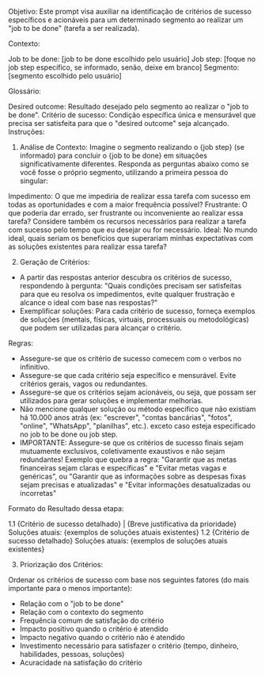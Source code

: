 Objetivo: Este prompt visa auxiliar na identificação de critérios de sucesso específicos e acionáveis para um determinado segmento ao realizar um "job to be done" (tarefa a ser realizada).

Contexto:

Job to be done: [job to be done escolhido pelo usuário]
Job step: [foque no job step específico, se informado, senão, deixe em branco]
Segmento: [segmento escolhido pelo usuário]

Glossário:

Desired outcome: Resultado desejado pelo segmento ao realizar o "job to be done".
Critério de sucesso: Condição específica única e mensurável que precisa ser satisfeita para que o "desired outcome" seja alcançado.
Instruções:


1. Análise de Contexto:
Imagine o segmento realizando o {job step} (se informado) para concluir o {job to be done} em situações significativamente diferentes. Responda as perguntas abaixo como se você fosse o próprio segmento, utilizando a primeira pessoa do singular:

Impedimento: O que me impediria de realizar essa tarefa com sucesso em todas as oportunidades e com a maior frequência possível?
Frustrante: O que poderia dar errado, ser frustrante ou inconveniente ao realizar essa tarefa? Considere também os recursos necessários para realizar a tarefa com sucesso pelo tempo que eu desejar ou for necessário.
Ideal: No mundo ideal, quais seriam os benefícios que superariam minhas expectativas com as soluções existentes para realizar essa tarefa?

2. Geração de Critérios:

- A partir das respostas anterior descubra os critérios de sucesso, respondendo à pergunta: "Quais condições precisam ser satisfeitas para que eu resolva os impedimentos, evite qualquer frustração e alcance o ideal com base nas respostas?"
- Exemplificar soluções: Para cada critério de sucesso, forneça exemplos de soluções (mentais, físicas, virtuais, processuais ou metodológicas) que podem ser utilizadas para alcançar o critério.

Regras:
- Assegure-se que os critério de sucesso comecem com o verbos no infinitivo. 
- Assegure-se que cada critério seja específico e mensurável. Evite critérios gerais, vagos ou redundantes. 
- Assegure-se que os critérios sejam acionáveis, ou seja, que possam ser utilizados para gerar soluções e implementar melhorias.
- Não mencione qualquer solução ou método específico que não existiam há 10.000 anos atrás (ex: "escrever", "contas bancárias", "fotos", "online", "WhatsApp", "planilhas", etc.). exceto caso esteja especificado no job to be done ou job step.
- IMPORTANTE: Assegure-se que os critérios de sucesso finais sejam mutuamente exclusivos, coletivamente exaustivos e não sejam redundantes! Exemplo que quebra a regra: "Garantir que as metas financeiras sejam claras e específicas" e "Evitar metas vagas e genéricas", ou "Garantir que as informações sobre as despesas fixas sejam precisas e atualizadas" e "Evitar informações desatualizadas ou incorretas"

Formato do Resultado dessa etapa:

1.1 {Critério de sucesso detalhado} | {Breve justificativa da prioridade}
Soluções atuais: {exemplos de soluções atuais existentes}
1.2 {Critério de sucesso detalhado}
Soluções atuais: {exemplos de soluções atuais existentes}

3. Priorização dos Critérios:

Ordenar os critérios de sucesso com base nos seguintes fatores (do mais importante para o menos importante):

- Relação com o "job to be done"
- Relação com o contexto do segmento
- Frequência comum de satisfação do critério
- Impacto positivo quando o critério é atendido
- Impacto negativo quando o critério não é atendido
- Investimento necessário para satisfazer o critério (tempo, dinheiro, habilidades, pessoas, soluções)
- Acuracidade na satisfação do critério



